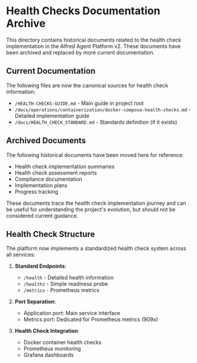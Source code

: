 # Health Checks Documentation Archive

This directory contains historical documents related to the health check implementation in the Alfred Agent Platform v2. These documents have been archived and replaced by more current documentation.

## Current Documentation

The following files are now the canonical sources for health check information:

- `/HEALTH-CHECKS-GUIDE.md` - Main guide in project root
- `/docs/operations/containerization/docker-compose-health-checks.md` - Detailed implementation guide
- `/docs/HEALTH_CHECK_STANDARD.md` - Standards definition (if it exists)

## Archived Documents

The following historical documents have been moved here for reference:

- Health check implementation summaries
- Health check assessment reports
- Compliance documentation
- Implementation plans
- Progress tracking

These documents trace the health check implementation journey and can be useful for understanding the project's evolution, but should not be considered current guidance.

## Health Check Structure

The platform now implements a standardized health check system across all services:

1. **Standard Endpoints**:
   - `/health` - Detailed health information
   - `/healthz` - Simple readiness probe
   - `/metrics` - Prometheus metrics

2. **Port Separation**:
   - Application port: Main service interface
   - Metrics port: Dedicated for Prometheus metrics (909x)

3. **Health Check Integration**:
   - Docker container health checks
   - Prometheus monitoring
   - Grafana dashboards
